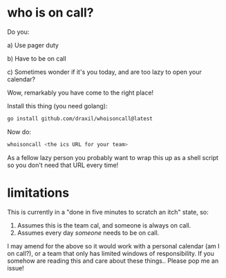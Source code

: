 # who is on call?

Do you:
 
a) Use pager duty

b) Have to be on call 

c) Sometimes wonder if it's you today, and are too lazy to open your calendar?

Wow, remarkably you have come to the right place!

Install this thing (you need golang):

```sh
go install github.com/draxil/whoisoncall@latest
```

Now do:

```sh
whoisoncall <the ics URL for your team>
```

As a fellow lazy person you probably want to wrap this up as a shell script so you don't need that URL every time!

# limitations

This is currently in a "done in five minutes to scratch an itch" state, so:

1. Assumes this is the team cal, and someone is always on call.
2. Assumes every day *someone* needs to be on call.

I may amend for the above so it would work with a personal calendar (am I on call?), or a team that only has limited windows of responsibility. If you somehow are reading this and care about these things.. Please pop me an issue!
